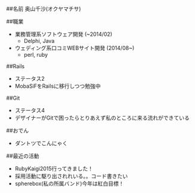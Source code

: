 ##名前
奥山千沙(オクヤマチサ)

##職業
* 業務管理系ソフトウェア開発 (~2014/02)
  * Delphi, Java
* ウェディング系口コミWEBサイト開発 (2014/08~)
  * perl, ruby

##Rails
* ステータス2
* MobaSiFをRailsに移行しつつ勉強中

##Git
* ステータス4
* デザイナーがGitで困ったらとりあえず私のところに来る流れができている

##おでん
* ダントツでこんにゃく

##最近の活動
* RubyKaigi2015行ってきました！
* 採用活動に駆り出されれいる。。コード書きたい
* spherebox(私の所属バンド)今年は紅白目標！
